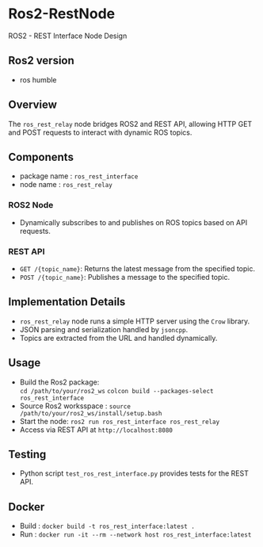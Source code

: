 # Ros2-RestNode
ROS2 - REST Interface Node Design

## Ros2 version 
- ros humble

## Overview
The `ros_rest_relay` node bridges ROS2 and REST API, allowing HTTP GET and POST requests to interact with dynamic ROS topics.

## Components
- package name : `ros_rest_interface`
- node name    : `ros_rest_relay`

### ROS2 Node
- Dynamically subscribes to and publishes on ROS topics based on API requests.

### REST API
- `GET /{topic_name}`: Returns the latest message from the specified topic.
- `POST /{topic_name}`: Publishes a message to the specified topic.

## Implementation Details
- `ros_rest_relay` node runs a simple HTTP server using the `Crow` library.
- JSON parsing and serialization handled by `jsoncpp`.
- Topics are extracted from the URL and handled dynamically.

## Usage
- Build the Ros2 package:  
`cd /path/to/your/ros2_ws`
`colcon build --packages-select ros_rest_interface`
- Source Ros2 worksspace : 
`source /path/to/your/ros2_ws/install/setup.bash`   
- Start the node:
`ros2 run ros_rest_interface ros_rest_relay`
- Access via REST API at `http://localhost:8080`

## Testing
- Python script `test_ros_rest_interface.py` provides tests for the REST API.

## Docker
- Build :  `docker build -t ros_rest_interface:latest .`
- Run :  `docker run -it --rm --network host ros_rest_interface:latest`

